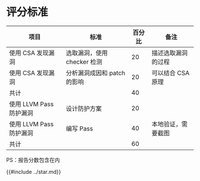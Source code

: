 # 评分标准

| 项目              | 标准                   | 百分比 | 备注               |
| ----------------- | ---------------------- | ------ | ------------------ |
| 使用 CSA 发现漏洞 | 选取漏洞，使用 checker 检测 | 20     |    描述选取漏洞的过程                |
| 使用 CSA 发现漏洞 | 分析漏洞成因和 patch 的影响           | 20     | 可以结合 CSA 原理  |
| 共计              |                        | 40     |                    |
| 使用 LLVM Pass 防护漏洞 | 设计防护方案           | 20     |                    |
| 使用 LLVM Pass 防护漏洞 | 编写 Pass           | 40     | 本地验证，需要截图 |
| 共计              |                        | 60     |                    |

PS：报告分数包含在内

{{#include ../star.md}}
